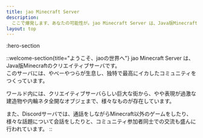 ```yaml
---
title: jao Minecraft Server
description:
  ここで爆発します、あなたの可能性が。jao Minecraft Server は、Java版Minecraftのクリエイティブサーバです。やべーやつらが独特で最高にイカしたコニュニティをつくっています。
layout: top
---
```


:hero-section

::welcome-section{title="ようこそ、jaoの世界へ"}
jao Minecraft Server は、Java版Minecraftのクリエイティブサーバです。  
このサーバには、やべーやつらが生息し、独特で最高にイカしたコミュニティをつくっています。

ワールド内には、クリエイティブサーバらしい巨大な街から、やや表現が過激な建造物や内輪ネタ全開なオブジェまで、様々なものが存在しています。

また、Discordサーバでは、通話をしながらMinecraft以外のゲームをしたり、様々な話題について会話をしたりと、コミュニティ参加者同士での交流も盛んに行われています。
::
